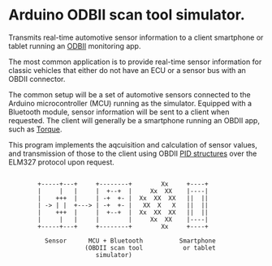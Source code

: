 # Arduino ODBII scan tool simulator.

Transmits real-time automotive sensor information to a client smartphone
or tablet running an [ODBII](https://en.wikipedia.org/wiki/OBD-II) monitoring 
app.

The most common application is to provide real-time sensor information
for classic vehicles that either do not have an ECU or a sensor bus with
an OBDII connector. 

The common setup will be a set of automotive sensors connected to the Arduino
microcontroller (MCU) running as the simulator. Equipped with a Bluetooth
module, sensor information will be sent to a client when requested. The client
will generally be a smartphone running an OBDII app, such as 
[Torque](https://torque-bhp.com/).

This program implements the aqcuisition and calculation of sensor values, and
transmission of those to the client using OBDII 
[PID structures](https://en.wikipedia.org/wiki/OBD-II_PIDs) over the ELM327
protocol upon request.


```

        +-----+---+     +--------+        Xx     +----+
        |     |   |     |  +--+  |     Xx  XX    |----|
        |    +++  |     | -+  +- |  Xx  XX  XX   ||  ||
        | -> | |  +---> | -+  +- |   XX  X   X   ||  ||
        |    +++  |     |  +--+  |  Xx  XX  XX   ||  ||
        |     |   |     |        |     Xx  XX    |----|
        +-----+---+     +--------+        Xx     +----+

          Sensor      MCU + Bluetooth          Smartphone
                     (OBDII scan tool           or tablet
                        simulator)

```
